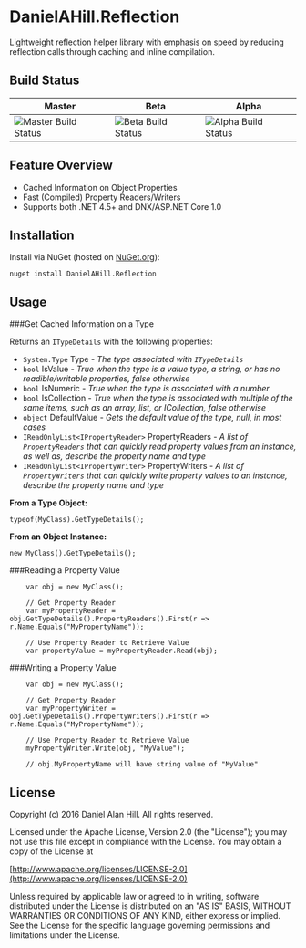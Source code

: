 # DanielAHill.Reflection
Lightweight reflection helper library with emphasis on speed by reducing reflection calls through caching and inline compilation.

## Build Status
| Master | Beta | Alpha |
|--------|------|-------|
| ![Master Build Status](https://danielahill.visualstudio.com/DefaultCollection/_apis/public/build/definitions/01357b42-fd89-449b-86ba-c3ce8ee41bbb/4/badge) | ![Beta Build Status](https://danielahill.visualstudio.com/DefaultCollection/_apis/public/build/definitions/01357b42-fd89-449b-86ba-c3ce8ee41bbb/3/badge) | ![Alpha Build Status](https://danielahill.visualstudio.com/DefaultCollection/_apis/public/build/definitions/01357b42-fd89-449b-86ba-c3ce8ee41bbb/5/badge)|

## Feature Overview
 - Cached Information on Object Properties
 - Fast (Compiled) Property Readers/Writers
 - Supports both .NET 4.5+ and DNX/ASP.NET Core 1.0
 
## Installation
Install via NuGet (hosted on [NuGet.org](https://www.nuget.org/)):
```
nuget install DanielAHill.Reflection
```

## Usage
###Get Cached Information on a Type

Returns an `ITypeDetails` with the following properties:
- `System.Type` Type - *The type associated with `ITypeDetails`*
- `bool` IsValue - *True when the type is a value type, a string, or has no readible/writable properties, false otherwise*
- `bool` IsNumeric - *True when the type is associated with a number*
- `bool` IsCollection - *True when the type is associated with multiple of the same items, such as an array, list, or ICollection, false otherwise*
- `object` DefaultValue - *Gets the default value of the type, null, in most cases*
- `IReadOnlyList<IPropertyReader>` PropertyReaders - *A list of `PropertyReaders` that can quickly read property values from an instance, as well as, describe the property name and type*
- `IReadOnlyList<IPropertyWriter>` PropertyWriters - *A list of `PropertyWriters` that can quickly write property values to an instance, describe the property name and type*

**From a Type Object:**
```
typeof(MyClass).GetTypeDetails();
```

**From an Object Instance:**
```
new MyClass().GetTypeDetails();
```

###Reading a Property Value
```
    var obj = new MyClass();
    
    // Get Property Reader
    var myPropertyReader = obj.GetTypeDetails().PropertyReaders().First(r => r.Name.Equals("MyPropertyName"));
    
    // Use Property Reader to Retrieve Value
    var propertyValue = myPropertyReader.Read(obj);
```

###Writing a Property Value
```
    var obj = new MyClass();
    
    // Get Property Reader
    var myPropertyWriter = obj.GetTypeDetails().PropertyWriters().First(r => r.Name.Equals("MyPropertyName"));
    
    // Use Property Reader to Retrieve Value
    myPropertyWriter.Write(obj, "MyValue");
    
    // obj.MyPropertyName will have string value of "MyValue"
```

## License
Copyright (c) 2016 Daniel Alan Hill. All rights reserved.

Licensed under the Apache License, Version 2.0 (the "License");
you may not use this file except in compliance with the License.
You may obtain a copy of the License at

[http://www.apache.org/licenses/LICENSE-2.0](http://www.apache.org/licenses/LICENSE-2.0)

Unless required by applicable law or agreed to in writing, software
distributed under the License is distributed on an "AS IS" BASIS,
WITHOUT WARRANTIES OR CONDITIONS OF ANY KIND, either express or implied.
See the License for the specific language governing permissions and
limitations under the License.